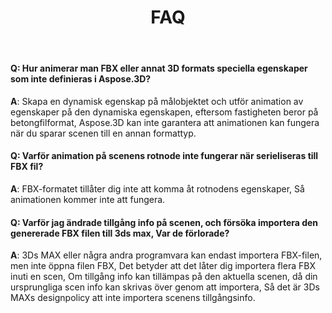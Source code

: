 ﻿---
title: FAQ
type: docs
weight: 170
url: /sv/python-net/faqs/
description: Vanliga frågor om Aspose.3D för . Netto.
---
#### **Q: Hur animerar man FBX eller annat 3D formats speciella egenskaper som inte definieras i Aspose.3D?**
**A**: Skapa en dynamisk egenskap på målobjektet och utför animation av egenskaper på den dynamiska egenskapen, eftersom fastigheten beror på betongfilformat, Aspose.3D kan inte garantera att animationen kan fungera när du sparar scenen till en annan formattyp.
#### **Q: Varför animation på scenens rotnode inte fungerar när serieliseras till FBX fil?**
**A**: FBX-formatet tillåter dig inte att komma åt rotnodens egenskaper, Så animationen kommer inte att fungera.
#### **Q: Varför jag ändrade tillgång info på scenen, och försöka importera den genererade FBX filen till 3ds max, Var de förlorade?**
**A**: 3Ds MAX eller några andra programvara kan endast importera FBX-filen, men inte öppna filen FBX, Det betyder att det låter dig importera flera FBX inuti en scen, Om tillgång info kan tillämpas på den aktuella scenen, då din ursprungliga scen info kan skrivas över genom att importera, Så det är 3Ds MAXs designpolicy att inte importera scenens tillgångsinfo.
